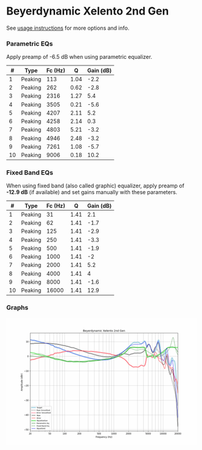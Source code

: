 # Beyerdynamic Xelento 2nd Gen
See [usage instructions](https://github.com/jaakkopasanen/AutoEq#usage) for more options and info.

### Parametric EQs
Apply preamp of -6.5 dB when using parametric equalizer.

|   # | Type    |   Fc (Hz) |    Q |   Gain (dB) |
|-----|---------|-----------|------|-------------|
|   1 | Peaking |       113 | 1.04 |        -2.2 |
|   2 | Peaking |       262 | 0.62 |        -2.8 |
|   3 | Peaking |      2316 | 1.27 |         5.4 |
|   4 | Peaking |      3505 | 0.21 |        -5.6 |
|   5 | Peaking |      4207 | 2.11 |         5.2 |
|   6 | Peaking |      4258 | 2.14 |         0.3 |
|   7 | Peaking |      4803 | 5.21 |        -3.2 |
|   8 | Peaking |      4946 | 2.48 |        -3.2 |
|   9 | Peaking |      7261 | 1.08 |        -5.7 |
|  10 | Peaking |      9006 | 0.18 |        10.2 |

### Fixed Band EQs
When using fixed band (also called graphic) equalizer, apply preamp of **-12.9 dB** (if available) and set gains manually with these parameters.

|   # | Type    |   Fc (Hz) |    Q |   Gain (dB) |
|-----|---------|-----------|------|-------------|
|   1 | Peaking |        31 | 1.41 |         2.1 |
|   2 | Peaking |        62 | 1.41 |        -1.7 |
|   3 | Peaking |       125 | 1.41 |        -2.9 |
|   4 | Peaking |       250 | 1.41 |        -3.3 |
|   5 | Peaking |       500 | 1.41 |        -1.9 |
|   6 | Peaking |      1000 | 1.41 |        -2   |
|   7 | Peaking |      2000 | 1.41 |         5.2 |
|   8 | Peaking |      4000 | 1.41 |         4   |
|   9 | Peaking |      8000 | 1.41 |        -1.6 |
|  10 | Peaking |     16000 | 1.41 |        12.9 |

### Graphs
![](./Beyerdynamic%20Xelento%202nd%20Gen.png)
